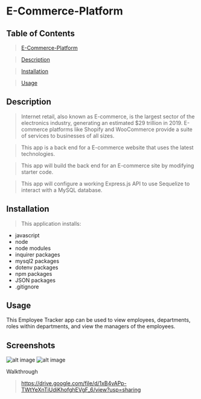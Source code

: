 # E-Commerce-Platform

## Table of Contents

>[E-Commerce-Platform](#[E-Commerce-Platform)

>[Description](#Description)

>[Installation](#Installation)

>[Usage](#Walk-Through)

## Description

>Internet retail, also known as E-commerce, is the largest sector of the electronics industry, generating an estimated $29 trillion in 2019. E-commerce platforms like Shopify and WooCommerce provide a suite of services to businesses of all sizes.

>This app is a back end for a E-commerce website that uses the latest technologies.

>This app will build the back end for an E-commerce site by modifying starter code.

>This app will configure a working Express.js API to use Sequelize to interact with a MySQL database.

## Installation

> This application installs:

* javascript
* node
* node modules
* inquirer packages
* mysql2 packages
* dotenv packages
* npm packages
* JSON packages
* .gitignore

## Usage

This Employee Tracker app can be used to view employees, departments, roles within departments, and view the managers of the employees. 

## Screenshots

![alt image](./assets/2021-08-17(4).png)
![alt image](./assets/2021-08-17.png)

Walkthrough
>https://drive.google.com/file/d/1xB4vAPp-TWtYeXnTiUdiKhofghEVgF_6/view?usp=sharing

